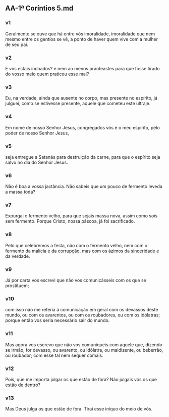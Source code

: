 ## AA-1ª Coríntios 5.md
### v1
 Geralmente se ouve que há entre vós imoralidade, imoralidade que nem mesmo entre os gentios se vê, a ponto de haver quem vive com a mulher de seu pai.
### v2
 E vós estais inchados? e nem ao menos pranteastes para que fosse tirado do vosso meio quem praticou esse mal?
### v3
 Eu, na verdade, ainda que ausente no corpo, mas presente no espírito, já julguei, como se estivesse presente, aquele que cometeu este ultraje.
### v4
 Em nome de nosso Senhor Jesus, congregados vós e o meu espírito, pelo poder de nosso Senhor Jesus,
### v5
 seja entregue a Satanás para destruição da carne, para que o espírito seja salvo no dia do Senhor Jesus.
### v6
 Não é boa a vossa jactância. Não sabeis que um pouco de fermento leveda a massa toda?
### v7
 Expurgai o fermento velho, para que sejais massa nova, assim como sois sem fermento. Porque Cristo, nossa páscoa, já foi sacrificado.
### v8
 Pelo que celebremos a festa, não com o fermento velho, nem com o fermento da malícia e da corrupção, mas com os ázimos da sinceridade e da verdade.
### v9
 Já por carta vos escrevi que não vos comunicásseis com os que se prostituem;
### v10
 com isso não me referia à comunicação em geral com os devassos deste mundo, ou com os avarentos, ou com os roubadores, ou com os idólatras; porque então vos seria necessário sair do mundo.
### v11
 Mas agora vos escrevo que não vos comuniqueis com aquele que, dizendo-se irmão, for devasso, ou avarento, ou idólatra, ou maldizente, ou beberrão, ou roubador; com esse tal nem sequer comais.
### v12
 Pois, que me importa julgar os que estão de fora? Não julgais vós os que estão de dentro?
### v13
 Mas Deus julga os que estão de fora. Tirai esse iníquo do meio de vós.
